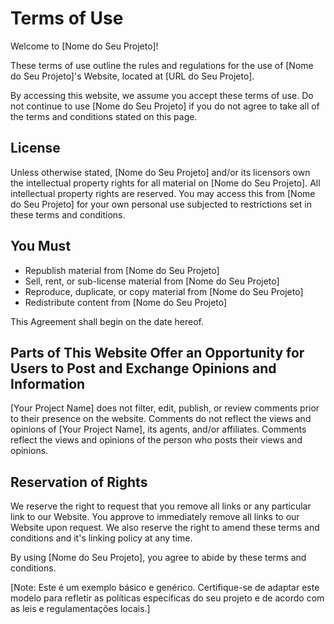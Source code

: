 # Terms of Use

Welcome to [Nome do Seu Projeto]!

These terms of use outline the rules and regulations for the use of [Nome do Seu Projeto]'s Website, located at [URL do Seu Projeto].

By accessing this website, we assume you accept these terms of use. Do not continue to use [Nome do Seu Projeto] if you do not agree to take all of the terms and conditions stated on this page.

## License

Unless otherwise stated, [Nome do Seu Projeto] and/or its licensors own the intellectual property rights for all material on [Nome do Seu Projeto]. All intellectual property rights are reserved. You may access this from [Nome do Seu Projeto] for your own personal use subjected to restrictions set in these terms and conditions.

## You Must

- Republish material from [Nome do Seu Projeto]
- Sell, rent, or sub-license material from [Nome do Seu Projeto]
- Reproduce, duplicate, or copy material from [Nome do Seu Projeto]
- Redistribute content from [Nome do Seu Projeto]

This Agreement shall begin on the date hereof.

## Parts of This Website Offer an Opportunity for Users to Post and Exchange Opinions and Information

[Your Project Name] does not filter, edit, publish, or review comments prior to their presence on the website. Comments do not reflect the views and opinions of [Your Project Name], its agents, and/or affiliates. Comments reflect the views and opinions of the person who posts their views and opinions.

## Reservation of Rights

We reserve the right to request that you remove all links or any particular link to our Website. You approve to immediately remove all links to our Website upon request. We also reserve the right to amend these terms and conditions and it's linking policy at any time.

By using [Nome do Seu Projeto], you agree to abide by these terms and conditions.

[Note: Este é um exemplo básico e genérico. Certifique-se de adaptar este modelo para refletir as políticas específicas do seu projeto e de acordo com as leis e regulamentações locais.]
